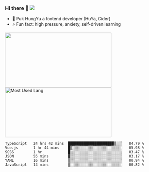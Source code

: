 ### Hi there 👋   ![](https://komarev.com/ghpvc/?username=trojan0523&color=ff69b4&label=PV+Since+2020-1-1)

 - 🔭 Puk HungYu a fontend developer (HuYa, Cider)
 - ⚡ Fun fact: high pressure, anxiety, self-driven learning 

 <img align="left" width="350px" height="180px" src="https://github-readme-stats.vercel.app/api?username=trojan0523&show_icons=true&icon_color=199861&count_private=true" />
 
 <img width="350px" height="165px" alt="Most Used Lang" src="https://github-readme-stats.vercel.app/api/top-langs/?username=trojan0523&layout=compact"/>
 

 <!--START_SECTION:waka-->

```text
TypeScript   24 hrs 42 mins  █████████████████████▒░░░   84.79 %
Vue.js       1 hr 44 mins    █▒░░░░░░░░░░░░░░░░░░░░░░░   05.98 %
SCSS         1 hr            █░░░░░░░░░░░░░░░░░░░░░░░░   03.47 %
JSON         55 mins         ▓░░░░░░░░░░░░░░░░░░░░░░░░   03.17 %
YAML         16 mins         ▒░░░░░░░░░░░░░░░░░░░░░░░░   00.94 %
JavaScript   14 mins         ▒░░░░░░░░░░░░░░░░░░░░░░░░   00.82 %
```

<!--END_SECTION:waka-->

 
<!--
**Trojan0523/Trojan0523** is a ✨ _special_ ✨ repository because its `README.md` (this file) appears on your GitHub profile.

Here are some ideas to get you started:

- 👯 looking to collaborate on where? i don`t know
- 🤔 I’m looking for help with ...
- 💬 Ask me about ...
- 📫 How to reach me: ...
- 😄 Pronouns: ...
- ⚡ Fun fact: ...
![](https://komarev.com/ghpvc/?username=trojan0523)
-->
